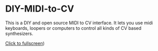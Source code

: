 # DIY-MIDI-to-CV
This is a DIY and open source MIDI to CV interface. It lets you use midi keyboards, loopers or computers to control all kinds of CV based synthesizers.

[Click to fullscreen]([https://github.com/TuckerMacor/DIY-MIDI-to-CV/blob/main/Schematic/DIY%20MIDI%20to%20CV%20Schematic.svg))
